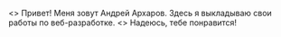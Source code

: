 <> Привет! Меня зовут Андрей Архаров. Здесь я выкладываю свои работы по веб-разработке. 
<> Надеюсь, тебе понравится!
